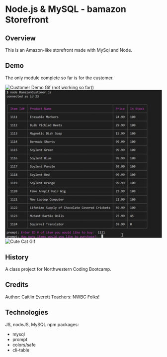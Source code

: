 # Node.js & MySQL - bamazon Storefront

## Overview

This is an Amazon-like storefront made with MySql and Node.  

## Demo

The only module complete so far is for the customer.  

![Customer Demo Gif (not working so far))](https://github.com/CaitlinEverett/BC-12_Bamazon/Images/customer.gif)
![Customer Demo Still Image](Images/customerStillImage.png)
![Cute Cat Gif](https://media.giphy.com/media/vFKqnCdLPNOKc/giphy.gif)



## History

A class project for Northwestern Coding Bootcamp. 

## Credits

Author: Caitlin Everett 
Teachers: NWBC Folks!

## Technologies

JS, nodeJS, MySQL
npm packages:
  - mysql
  - prompt
  - colors/safe
  - cli-table 
